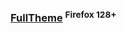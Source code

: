 
### [FullTheme](https://raw.githubusercontent.com/VitaliyVstyle/VitaliyVstyle.github.io/main/UserChromeFiles/FullTheme/FullTheme.zip) <sup>Firefox 128+</sup>


